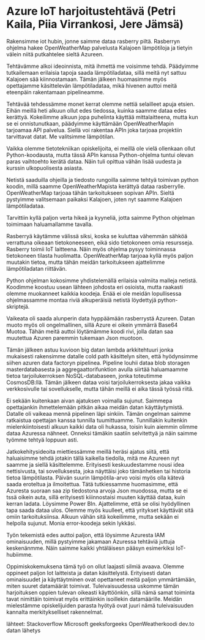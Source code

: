 # Azure IoT harjoitustehtävä (Petri Kaila, Piia Virrankosi, Jere Jämsä)

Rakensimme iot hubin, jonne saimme dataa rasberry piltä. Rasberryn ohjelma hakee OpenWeatherMap palvelusta Kalajoen lämpötiloja ja tietyin välein niitä putkahtelee sieltä Azureen. 

Tehtävämme alkoi ideoinnista, mitä ihmettä me voisimme tehdä. Päädyimme tutkailemaan erilaisia tapoja saada lämpötiladataa, sillä meitä nyt sattuu Kalajoen sää kiinnostamaan. Tämän jälkeen huomasimme myös opettajamme käsittelevän lämpötiladataa, mikä hivenen auttoi meitä eteenpäin rakentamaan pipelineamme.

Tehtävää tehdessämme monet kerrat olemme nettiä selailleet apuja etsien. Eihän meillä heti alkuun ollut edes tiedossa, kuinka saamme dataa edes kerättyä. Kokeilimme alkuun jopa puhelinta käyttää mittalaitteena, mutta kun se ei onnistunutkaan, päädyimme käyttämään OpenWeatherMapin tarjoamaa API palvelua. Siellä voi rakentaa APIn joka tarjoaa projektiin tarvittavat datat. Me valitsimme lämpötilan.

Vaikka olemme tietotekniikan opiskelijoita, ei meillä ole vielä ollenkaan ollut Python-koodausta, mutta tässä APIn kanssa Python-ohjelma tuntui olevan paras vaihtoehto kerätä dataa. Näin tuli opittua vähän lisää uudesta ja kurssin ulkopuolisesta asiasta. 

Netistä saaduilla ohjeilla ja tiedosto rungoilla saimme tehtyä toimivan python koodin, millä saamme OpenWeatherMapista kerättyä dataa rasberrylle. OpenWeatherMap tarjoaa tähän tarkoitukseen sopivan APIn. Sieltä pystyimme valitsemaan paikaksi Kalajoen, joten nyt saamme Kalajoen lämpötiladataa.



Tarvittiin kyllä paljon verta hikeä ja kyyneliä, jotta saimme Python ohjelman toimimaan haluamallamme tavalla.

Rasberryä käytämme välissä siksi, koska se kuluttaa vähemmän sähköä verrattuna oikeaan tietokoneeseen, eikä sido tietokoneen omia resursseja. Rasberry toimii IoT laitteena. Näin myös ohjelma pysyy toiminnassa tietokoneen tilasta huolimatta. OpenWeatherMap tarjoaa kyllä myös paljon muutakin tietoa, mutta tähän meidän tarkoitukseen ajattelimme lämpötiladatan riittävän.


Python ohjelman kokosimme yhdistelemällä erilaisia valmiita malleja netistä. Koodimme koostuu usean lähteen johdosta eri osioista, mutta raakasti olemme muokanneet kaikkia koodeja. Enää ei ole meidän lopullisessa ohjelmassamme montaa riviä alkuperäisiä netistä löydettyjä python-skriptejä.


Vaikeata oli saada alunperin data hyppäämään rasberrystä Azureen. Datan muoto myös oli ongelmallinen, sillä Azure ei oikein ymmärrä Base64 Muotoa. Tähän meitä auttoi löytämämme koodi rivi, jolla datan saa muutettua Azuren paremmin tukemaan Json muotoon.



Tämän jälkeen astuu kuvioon big datan lambda arkkitehtuuri jonka mukaisesti rakensimme datalle cold path käsittelyn siten, että hyödynsimme siihen azuren data factoryn pipelinea. Pipeline louhii dataa blob storagen masterdatabasesta ja aggregaattorifunktion avulla siirtää haluamaamme tietoa tarjoilukerroksen NoSQL-databaseen, jonka toteutimme CosmosDB:llä. Tämän jälkeen dataa voisi tarjoilukerroksesta jakaa vaikka verkkosivulle tai sovellukselle, mutta tähän meillä ei aika tässä työssä riitä.





Ei sekään kuitenkaan aivan ajatuksen voimalla sujunut. Saimmepa opettajankin ihmettelemään pitkän aikaa meidän datan käyttäytymistä. Datalle oli vaikeaa mennä pipelinen läpi sinkiin. Tämän ongelman saimme ratkaistua opettajan kanssa tunnilla tuumittuamme. Tunnillakin kuitenkin mielenkiintoisesti alkuun kaikki data oli hukassa, toisin kuin aiemmin olimme dataa Azuressa nähneet. Onneksi tämäkin saatiin selvitettyä ja näin saimme työmme tehtyä loppuun asti.

Jatkokehitysideoita miettiessämme meillä heräsi ajatus siitä, että haluaisimme tehdä jotakin tällä kaikella tiedolla, mitä me Azureen nyt saamme ja siellä käsittelemme. Erityisesti keskuudestamme nousi idea nettisivusta, tai sovelluksesta, joka näyttäisi joko tämänhetken tai historia tietoa lämpötilasta. Päivän suurin lämpötila-arvo voisi myös olla kätevä saada eroteltua ja ilmoitettua. Tätä tutkiessamme huomasimme, että Azuresta suoraan saa zip tiedostona arvoja Json muodossa, mutta se ei tssä oikein auta, sillä erityisesti kiiinnostaisi muuten käyttää dataa, kuin kerran ladata. Löysimme Power BIn. Ajattelimme, että se olisi hyödyllinen tapa saada dataa ulos. Olemme myös kuulleet, että yritykset käyttävät sitä omiin tarkoituksiinsa. Alkuun vähän sitä kokeilimme, mutta sekään ei helpolla sujunut. Monia error-koodeja sekin lykkäsi.



Työn tekemistä edes auttoi paljon, että löysimme Azuresta IAM ominaisuuden, millä pystyimme jakamaan Azuressa tehtäviä juttuja keskenänmme. Näin saimme kaikki yhtäläisesn pääsyn esimerkiksi IoT-hubiimme.

Oppimiskokemuksena tämä työ on ollut laajasti silmiä avaava. Olemme oppineet paljon Iot laitteista ja datan käsittelystä. Erityisesti datan ominaisuudet ja käyttäytminen ovat opettaneet meitä paljon ymmärtämään, miten suuret datamäärät toimivat. Tuleivaisuudessa uskomme tämän harjoituksen oppien tulevan oikeasti käyttöönkin, sillä nämä samat toiminta tavat nimittäin toimivat myös erittäinkin isoillekin datamäärille. Meidän mielestämme opiskelijuiden parasta hyötyä ovat juuri nämä tuleivaisuuden kannalta merkitykselliset rakennelmat.

lähteet:
Stackoverflow
Microsoft
geeksforgeeks OpenWeatherkoodi
dev.to datan lähetys
